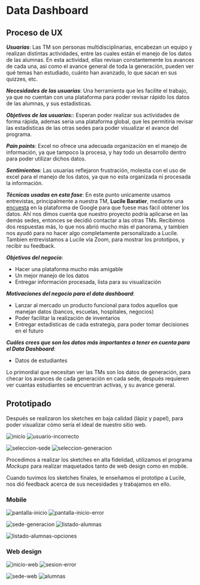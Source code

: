 ﻿# **Data Dashboard**

## **Proceso de UX**

_**Usuarias**_: Las TM son personas multidisciplinarias, encabezan un equipo y realizan distintas actividades,
 entre las cuales están el manejo de los datos de las alumnas. En esta actividad, ellas revisan constantemente
 los avances de cada una, asi como el avance general de toda la generación, pueden ver qué temas han estudiado,
 cuánto han avanzado, lo que sacan en sus quizzes, etc.

_**Necesidades de las usuarias**_: Una herramienta que les facilite el trabajo, ya que no cuentan con una plataforma
 para poder revisar rápido los datos de las alumnas, y sus estadisticas.

_**Objetivos de las usuarias:**_: Esperan poder realizar sus actividades de forma rápida, ademas seria una plataforma global,
 que les permitiría revisar las estadisticas de las otras sedes para poder visualizar el avance del programa.

_**Pain points**_: Excel no ofrece una adecuada organización en el manejo de información, ya que tampoco la procesa, y hay todo
 un desarrollo dentro para poder utilizar dichos datos.

_**Sentimientos**_: Las usuarias reflejaron frustración, molestia con el uso de excel para el manejo de los datos, ya que no
 esta organizada ni procesada la información.

_**Técnicas usadas en esta fase**_: En este punto unicamente usamos entrevistas, principalmente a nuestra TM, **Lucile Baratier**, mediante una
 [encuesta](https://docs.google.com/forms/d/e/1FAIpQLSdkOW2QfD5Js11JBhnnsBAEV0PLMXUf5dgqyZTwJSdT3_vOtA/viewform)
 en la plataforma de Google para que fuese mas fácil obtener los datos. Ahí nos dimos cuenta que nuestro proyecto
 podría aplicarse en las demás sedes, entonces se decidió contactar a las otras TMs. Recibimos dos respuestas
 más, lo que nos abrió mucho más el panorama, y tambien nos ayudó para no hacer algo completamente personalizado a Lucile.
Tambien entrevistamos a Lucile vía Zoom, para mostrar los prototipos, y recibir su feedback.

_**Objetivos del negocio**_:

* Hacer una plataforma mucho más amigable
* Un mejor manejo de los datos
* Entregar información procesada, lista para su visualización

_**Motivaciones del negocio para el data dashboard**_:

* Lanzar al mercado un producto funcional para todos aquellos que manejan datos (bancos, escuelas, hospitales, negocios)
* Poder facilitar la realización de inventarios
* Entregar estadisticas de cada estrategia, para poder tomar decisiones en el futuro

_**Cuáles crees que son los datos más importantes a tener en cuenta para el Data Dashboard**_:

* Datos de estudiantes

Lo primordial que necesitan ver las TMs son los datos de generación, para checar los avances de cada generación en cada sede,
después requieren ver cuantas estudiantes se encuentran activas, y su avance general.

## Prototipado
 
 Después se realizaron los sketches en baja calidad (lápiz y papel),
 para poder visualizar cómo sería el ideal de nuestro sitio web.

![inicio](https://github.com/AnndyGrs/cdmx-2018-06-bc-core-am-data-dashboard/blob/master/ux/readme-images/inicio.jpg)
![usuario-incorrecto](https://github.com/AnndyGrs/cdmx-2018-06-bc-core-am-data-dashboard/blob/master/ux/readme-images/usuario-incorrecto.jpg)

![seleccion-sede](https://github.com/AnndyGrs/cdmx-2018-06-bc-core-am-data-dashboard/blob/master/ux/readme-images/seleccion-sede.jpg)
![seleccion-generacion](https://github.com/AnndyGrs/cdmx-2018-06-bc-core-am-data-dashboard/blob/master/ux/readme-images/seleccion-generacion.jpg)

Procedimos a realizar los sketches en alta fidelidad, utilizamos el programa *Mockups* para realizar maquetados tanto de web design como en mobile.

Cuando tuvimos los sketches finales, le enseñamos el prototipo a Lucile, nos dió feedback acerca de sus necesidades y trabajamos en ello.

### Mobile

![pantalla-inicio](https://alterna87.github.io/cdmx-2018-06-bc-core-am-data-dashboard/ux/readme-images/pantalla-inicio.jpg)
![pantalla-inicio-error](https://alterna87.github.io/cdmx-2018-06-bc-core-am-data-dashboard/ux/readme-images/pantalla-inicio-error.jpg)

![sede-generacion](https://alterna87.github.io/cdmx-2018-06-bc-core-am-data-dashboard/ux/readme-images/sede-generacion.jpg)
![listado-alumnas](https://alterna87.github.io/cdmx-2018-06-bc-core-am-data-dashboard/ux/readme-images/listado-alumnas.jpg)

![listado-alumnas-opciones](https://alterna87.github.io/cdmx-2018-06-bc-core-am-data-dashboard/blob/master/ux/readme-images/listado-alumnas-detalle.jpg)

### Web design

![inicio-web](https://alterna87.github.io/cdmx-2018-06-bc-core-am-data-dashboard/ux/readme-images/inicio-web.jpg)
![sesion-error](https://alterna87.github.io/cdmx-2018-06-bc-core-am-data-dashboard/ux/readme-images/sesion-error.jpg)

![sede-web](https://alterna87.github.io/cdmx-2018-06-bc-core-am-data-dashboard/ux/readme-images/sede-web.jpg)
![alumnas](https://alterna87.github.io/cdmx-2018-06-bc-core-am-data-dashboard/ux/readme-images/alumnas.jpg)
